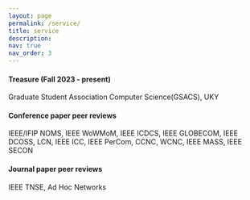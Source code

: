 ```yaml
---
layout: page
permalink: /service/
title: service
description: 
nav: true
nav_order: 3
---
```

#### Treasure (Fall 2023 - present)

Graduate Student Association Computer Science(GSACS), UKY


#### Conference paper peer reviews

IEEE/IFIP NOMS, IEEE WoWMoM, IEEE ICDCS, IEEE GLOBECOM, IEEE DCOSS, LCN, IEEE ICC, IEEE PerCom, CCNC, WCNC, IEEE MASS, IEEE SECON

#### Journal paper peer reviews

IEEE TNSE, Ad Hoc Networks





